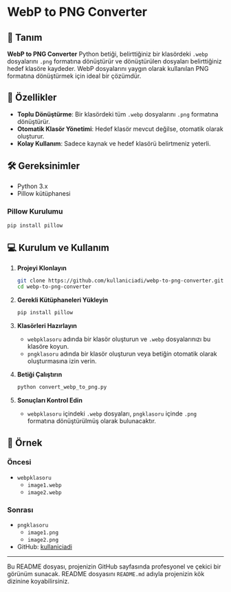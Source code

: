 # WebP to PNG Converter


## 📜 Tanım

**WebP to PNG Converter** Python betiği, belirttiğiniz bir klasördeki `.webp` dosyalarını `.png` formatına dönüştürür ve dönüştürülen dosyaları belirttiğiniz hedef klasöre kaydeder. WebP dosyalarını yaygın olarak kullanılan PNG formatına dönüştürmek için ideal bir çözümdür.

## 🚀 Özellikler

- **Toplu Dönüştürme**: Bir klasördeki tüm `.webp` dosyalarını `.png` formatına dönüştürür.
- **Otomatik Klasör Yönetimi**: Hedef klasör mevcut değilse, otomatik olarak oluşturur.
- **Kolay Kullanım**: Sadece kaynak ve hedef klasörü belirtmeniz yeterli.

## 🛠️ Gereksinimler

- Python 3.x
- Pillow kütüphanesi

### Pillow Kurulumu

```sh
pip install pillow
```

## 💻 Kurulum ve Kullanım

1. **Projeyi Klonlayın**

    ```sh
    git clone https://github.com/kullaniciadi/webp-to-png-converter.git
    cd webp-to-png-converter
    ```

2. **Gerekli Kütüphaneleri Yükleyin**

    ```sh
    pip install pillow
    ```

3. **Klasörleri Hazırlayın**

    - `webpklasoru` adında bir klasör oluşturun ve `.webp` dosyalarınızı bu klasöre koyun.
    - `pngklasoru` adında bir klasör oluşturun veya betiğin otomatik olarak oluşturmasına izin verin.

4. **Betiği Çalıştırın**

    ```sh
    python convert_webp_to_png.py
    ```

5. **Sonuçları Kontrol Edin**

    - `webpklasoru` içindeki `.webp` dosyaları, `pngklasoru` içinde `.png` formatına dönüştürülmüş olarak bulunacaktır.

## 📂 Örnek

### Öncesi
- `webpklasoru`
  - `image1.webp`
  - `image2.webp`

### Sonrası
- `pngklasoru`
  - `image1.png`
  - `image2.png`
- GitHub: [kullaniciadi](https://github.com/kullaniciadi)

---

Bu README dosyası, projenizin GitHub sayfasında profesyonel ve çekici bir görünüm sunacak. README dosyasını `README.md` adıyla projenizin kök dizinine koyabilirsiniz.
